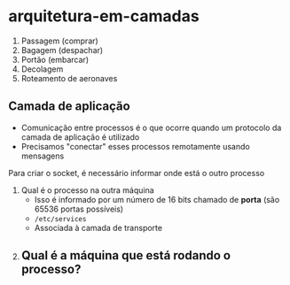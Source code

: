 # arquitetura-em-camadas

1. Passagem (comprar)
2. Bagagem (despachar)
3. Portão (embarcar)
4. Decolagem
5. Roteamento de aeronaves

## Camada de aplicação

- Comunicação entre processos é o que ocorre quando um protocolo da camada de aplicação é utilizado
- Precisamos "conectar" esses processos remotamente usando mensagens

Para criar o socket, é necessário informar onde está o outro processo 
1. Qual é o processo na outra máquina
   - Isso é informado por um número de 16 bits chamado de **porta** (são 65536 portas possíveis)
   - `/etc/services`
   - Associada à camada de transporte
2. Qual é a máquina que está rodando o processo?
   - 